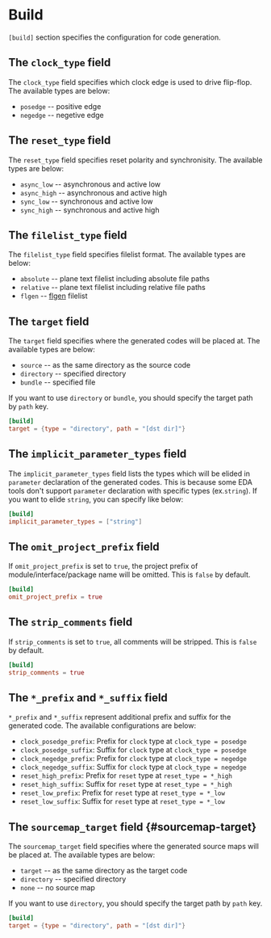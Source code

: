 # Build

`[build]` section specifies the configuration for code generation.

## The `clock_type` field

The `clock_type` field specifies which clock edge is used to drive flip-flop.
The available types are below:

* `posedge` -- positive edge
* `negedge` -- negetive edge

## The `reset_type` field

The `reset_type` field specifies reset polarity and synchronisity.
The available types are below:

* `async_low` -- asynchronous and active low
* `async_high` -- asynchronous and active high
* `sync_low` -- synchronous and active low
* `sync_high` -- synchronous and active high

## The `filelist_type` field

The `filelist_type` field specifies filelist format.
The available types are below:

* `absolute` -- plane text filelist including absolute file paths
* `relative` -- plane text filelist including relative file paths
* `flgen` -- [flgen](https://github.com/pezy-computing/flgen) filelist

## The `target` field

The `target` field specifies where the generated codes will be placed at.
The available types are below:

* `source` -- as the same directory as the source code
* `directory` -- specified directory
* `bundle` -- specified file

If you want to use `directory` or `bundle`, you should specify the target path by `path` key.

```toml
[build]
target = {type = "directory", path = "[dst dir]"}
```

## The `implicit_parameter_types` field

The `implicit_parameter_types` field lists the types which will be elided in `parameter` declaration of the generated codes.
This is because some EDA tools don't support `parameter` declaration with specific types (ex.`string`).
If you want to elide `string`, you can specify like below:

```toml
[build]
implicit_parameter_types = ["string"]
```

## The `omit_project_prefix` field

If `omit_project_prefix` is set to `true`, the project prefix of module/interface/package name will be omitted.
This is `false` by default.

```toml
[build]
omit_project_prefix = true
```

## The `strip_comments` field

If `strip_comments` is set to `true`, all comments will be stripped.
This is `false` by default.

```toml
[build]
strip_comments = true
```

## The `*_prefix` and `*_suffix` field

`*_prefix` and `*_suffix` represent additional prefix and suffix for the generated code. 
The available configurations are below:

* `clock_posedge_prefix`: Prefix for `clock` type at `clock_type = posedge`
* `clock_posedge_suffix`: Suffix for `clock` type at `clock_type = posedge`
* `clock_negedge_prefix`: Prefix for `clock` type at `clock_type = negedge`
* `clock_negedge_suffix`: Suffix for `clock` type at `clock_type = negedge`
* `reset_high_prefix`: Prefix for `reset` type at `reset_type = *_high`
* `reset_high_suffix`: Suffix for `reset` type at `reset_type = *_high`
* `reset_low_prefix`: Prefix for `reset` type at `reset_type = *_low`
* `reset_low_suffix`: Suffix for `reset` type at `reset_type = *_low`

## The `sourcemap_target` field {#sourcemap-target}

The `sourcemap_target` field specifies where the generated source maps will be placed at.
The available types are below:

* `target` -- as the same directory as the target code
* `directory` -- specified directory
* `none` -- no source map

If you want to use `directory`, you should specify the target path by `path` key.

```toml
[build]
target = {type = "directory", path = "[dst dir]"}
```
